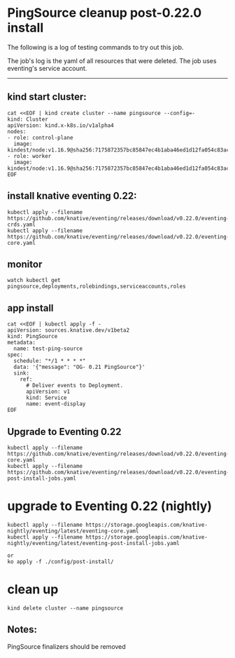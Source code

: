 # PingSource cleanup post-0.22.0 install

The following is a log of testing commands to try out this job.

The job's log is the yaml of all resources that were deleted. The job uses
eventing's service account.

---

## kind start cluster:

```
cat <<EOF | kind create cluster --name pingsource --config=-
kind: Cluster
apiVersion: kind.x-k8s.io/v1alpha4
nodes:
- role: control-plane
  image: kindest/node:v1.16.9@sha256:7175872357bc85847ec4b1aba46ed1d12fa054c83ac7a8a11f5c268957fd5765
- role: worker
  image: kindest/node:v1.16.9@sha256:7175872357bc85847ec4b1aba46ed1d12fa054c83ac7a8a11f5c268957fd5765
EOF
```

## install knative eventing 0.22:

```
kubectl apply --filename https://github.com/knative/eventing/releases/download/v0.22.0/eventing-crds.yaml
kubectl apply --filename https://github.com/knative/eventing/releases/download/v0.22.0/eventing-core.yaml
```

## monitor

```
watch kubectl get pingsource,deployments,rolebindings,serviceaccounts,roles
```

## app install

```
cat <<EOF | kubectl apply -f -
apiVersion: sources.knative.dev/v1beta2
kind: PingSource
metadata:
  name: test-ping-source
spec:
  schedule: "*/1 * * * *"
  data: '{"message": "OG- 0.21 PingSource"}'
  sink:
    ref:
      # Deliver events to Deployment.
      apiVersion: v1
      kind: Service
      name: event-display
EOF
```

## Upgrade to Eventing 0.22

```
kubectl apply --filename https://github.com/knative/eventing/releases/download/v0.22.0/eventing-core.yaml
kubectl apply --filename https://github.com/knative/eventing/releases/download/v0.22.0/eventing-post-install-jobs.yaml
```

# upgrade to Eventing 0.22 (nightly)

```
kubectl apply --filename https://storage.googleapis.com/knative-nightly/eventing/latest/eventing-core.yaml
kubectl apply --filename https://storage.googleapis.com/knative-nightly/eventing/latest/eventing-post-install-jobs.yaml

or
ko apply -f ./config/post-install/
```

# clean up

```
kind delete cluster --name pingsource
```

## Notes:

PingSource finalizers should be removed
